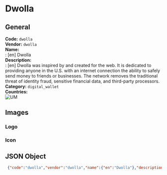 # Dwolla 
## General 
**Code:** `dwolla`  
**Vendor:** `dwolla`  
**Name:**  
:	[en] Dwolla  
**Description:**  
: [en] Dwolla was inspired by and created for the web. It is dedicated to providing anyone in the U.S. with an internet connection the ability to safely send money to friends or businesses. The network removes the traditional threat of identity fraud, sensitive financial data, and third-party processors.  
**Category:** `digital_wallet`  
**Countries:**  
![UM](https://cdnjs.cloudflare.com/ajax/libs/flag-icon-css/3.3.0/flags/4x3/UM.svg#w24)  
 
## Images 
### Logo 
### Icon 
## JSON Object 
```json
 {"code":"dwolla","vendor":"dwolla","name":{"en":"Dwolla"},"description":{"en":"Dwolla was inspired by and created for the web. It is dedicated to providing anyone in the U.S. with an internet connection the ability to safely send money to friends or businesses. The network removes the traditional threat of identity fraud, sensitive financial data, and third-party processors."},"countries":["UM"],"category":"digital_wallet"}```  
